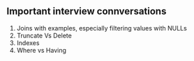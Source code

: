 ## Important interview connversations

1. Joins with examples, especially filtering values with NULLs
2. Truncate Vs Delete
3. Indexes
4. Where vs Having
